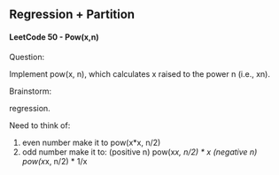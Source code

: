 ## Regression + Partition

#### LeetCode 50 - Pow(x,n)

Question:

Implement pow(x, n), which calculates x raised to the power n (i.e., xn).

Brainstorm:

regression.

Need to think of:

1. even number make it to pow(x*x, n/2)
2. odd number make it to: (positive n) pow(x*x, n/2) * x     (negative n) pow(x*x, n/2) * 1/x